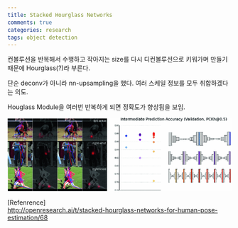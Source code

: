 ```yaml
---
title: Stacked Hourglass Networks
comments: true
categories: research
tags: object detection
---
```


컨볼루션을 반복해서 수행하고 작아지는 size를 다시 디컨볼루션으로 키워가며 만들기 때문에 Hourglass(?)라 부른다.  

단순 deconv가 아니라 nn-upsampling을 했다. 여러 스케일 정보를 모두 취합하겠다는 의도.

Houglass Module을 여러번 반복하게 되면 정확도가 향상됨을 보임.

![img](/assets/Hourglass.gif)

[Refenrence]  
http://openresearch.ai/t/stacked-hourglass-networks-for-human-pose-estimation/68

